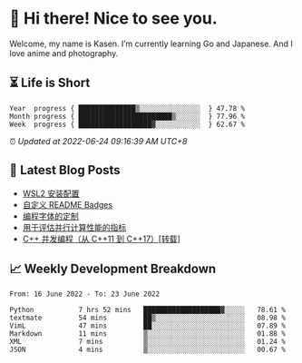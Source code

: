 <h1>👋 Hi there! Nice to see you.</h1>

Welcome, my name is Kasen. I’m currently learning Go and Japanese. And I love anime and photography.


## ⏳ Life is Short

<!-- Start of Time Progress Bar -->
``` text
Year  progress { ██████████████▒░░░░░░░░░░░░░░░  } 47.78 %
Month progress { ███████████████████████▒░░░░░░  } 77.96 %
Week  progress { ██████████████████▓░░░░░░░░░░░  } 62.67 %
```

⏰ *Updated at 2022-06-24 09:16:39 AM UTC+8*

<!-- End of Time Progress Bar -->

## 📝 Latest Blog Posts

<!-- BLOG-POST-LIST:START -->
- [WSL2 安装配置](https://blog.imkasen.com/wsl2-config.html)
- [自定义 README Badges](https://blog.imkasen.com/custom-readme-badges.html)
- [编程字体的定制](https://blog.imkasen.com/coding-fonts-configuration.html)
- [用于评估并行计算性能的指标](https://blog.imkasen.com/parallel-performance-metrics.html)
- [C++ 并发编程（从 C++11 到 C++17）[转载]](https://blog.imkasen.com/cpp-concurrency.html)
<!-- BLOG-POST-LIST:END -->

## 📈 Weekly Development Breakdown

<!--START_SECTION:waka-->

```text
From: 16 June 2022 - To: 23 June 2022

Python           7 hrs 52 mins   ███████████████████▓░░░░░   78.61 %
textmate         54 mins         ██▒░░░░░░░░░░░░░░░░░░░░░░   08.98 %
VimL             47 mins         ██░░░░░░░░░░░░░░░░░░░░░░░   07.89 %
Markdown         11 mins         ▒░░░░░░░░░░░░░░░░░░░░░░░░   01.88 %
XML              7 mins          ▒░░░░░░░░░░░░░░░░░░░░░░░░   01.24 %
JSON             4 mins          ▒░░░░░░░░░░░░░░░░░░░░░░░░   00.67 %
```

<!--END_SECTION:waka-->
